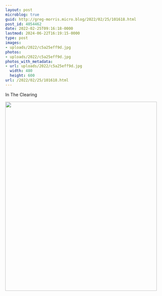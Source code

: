```yaml
---
layout: post
microblog: true
guid: http://greg-morris.micro.blog/2022/02/25/101618.html
post_id: 4054462
date: 2022-02-25T09:16:18-0000
lastmod: 2024-06-22T16:19:15-0000
type: post
images:
- uploads/2022/c5a25eff9d.jpg
photos:
- uploads/2022/c5a25eff9d.jpg
photos_with_metadata:
- url: uploads/2022/c5a25eff9d.jpg
  width: 480
  height: 600
url: /2022/02/25/101618.html
---
```

In The Clearing

<img src="uploads/2022/c5a25eff9d.jpg" width="480" height="600" alt="" />
